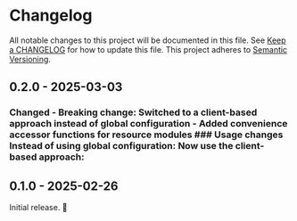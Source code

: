 # Changelog

All notable changes to this project will be documented in this file. See [Keep a
CHANGELOG](http://keepachangelog.com/) for how to update this file. This project
adheres to [Semantic Versioning](http://semver.org/).

<!-- %% CHANGELOG_ENTRIES %% -->

## 0.2.0 - 2025-03-03

### Changed  - **Breaking change**: Switched to a client-based approach instead of global configuration - Added convenience accessor functions for resource modules  ### Usage changes  Instead of using global configuration:   Now use the client-based approach:


## 0.1.0 - 2025-02-26

Initial release. :rocket:

